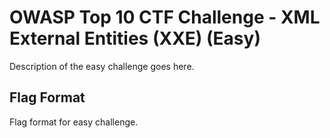 # OWASP Top 10 CTF Challenge - XML External Entities (XXE) (Easy)
Description of the easy challenge goes here.

## Flag Format
Flag format for easy challenge.
